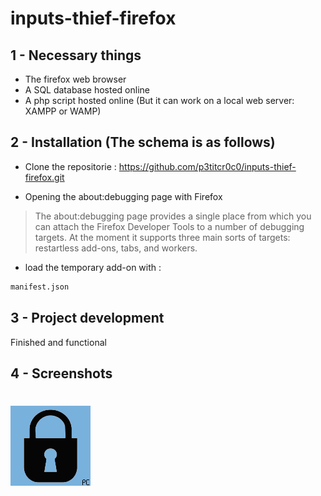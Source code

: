 # inputs-thief-firefox

## 1 - Necessary things

* The firefox web browser
* A SQL database hosted online
* A php script hosted online
(But it can work on a local web server: XAMPP or WAMP)

## 2 - Installation (The schema is as follows)

* Clone the repositorie : https://github.com/p3titcr0c0/inputs-thief-firefox.git

* Opening the about:debugging page with Firefox

> The about:debugging page provides a single place from which you can attach the Firefox Developer Tools to a number of debugging targets. At the moment it supports three main sorts of targets: restartless add-ons, tabs, and workers.

* load the temporary add-on with :
```bash
manifest.json
```

## 3 - Project development

Finished and functional

## 4 - Screenshots

#  ![demo](./logo.png)

